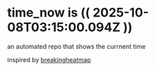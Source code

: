 # time_now is (( 2025-10-08T03:15:00.094Z ))

an automated repo that shows the currnent time

inspired by [breakingheatmap](https://github.com/breakingheatmap/breakingheatmap)